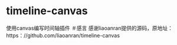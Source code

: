 # timeline-canvas
使用canvas编写时间轴插件
＃感言
感谢liaoanran提供的源码，原地址：https：//github.com/liaoanran/timeline-canvas
